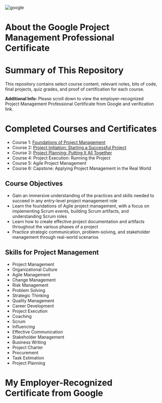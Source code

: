 ![google](https://github.com/user-attachments/assets/170d8832-e565-4e36-8457-27a612500977)
# About the Google Project Management Professional Certificate
# Summary of This Repository
This repository contains select course content, relevant notes, bits of code, final projects, quiz grades, and proof of certification for each course.

**Additional Info:** Please scroll down to view the employer-recognized Project Management Professional Certificate from Google and verification link.
# Completed Courses and Certificates
- Course 1: [Foundations of Project Management](https://github.com/KailaniBailey/Google-Project-Management-Professional-Certificate/tree/main/Course%201:%20Foundations%20of%20Project%20Management)
- Course 2: [Project Initiation: Starting a Successful Project](https://github.com/KailaniBailey/Google-Project-Management-Professional-Certificate/tree/main/Course%202:%20Project%20Initiation:%20Starting%20a%20Successful%20Project)
- Course 3: [Project Planning: Putting It All Together](https://github.com/KailaniBailey/Google-Project-Management-Professional-Certificate/tree/main/Course%203:%20Project%20Planning:%20Putting%20It%20All%20Together)
- Course 4: Project Execution: Running the Project
- Course 5: Agile Project Management
- Course 6: Capstone: Applying Project Management in the Real World
## Course Objectives
- Gain an immersive understanding of the practices and skills needed to succeed in any entry-level project management role
- Learn the foundations of Agile project management, with a focus on implementing Scrum events, building Scrum artifacts, and understanding Scrum roles
- Learn how to create effective project documentation and artifacts throughout the various phases of a project
- Practice strategic communication, problem-solving, and stakeholder management through real-world scenarios
## Skills for Project Management
- Project Management
- Organizational Culture
- Agile Management
- Change Management
- Risk Management
- Problem Solving
- Strategic Thinking
- Quality Management
- Career Development
- Project Execution
- Coaching
- Scrum
- Influencing
- Effective Communication
- Stakeholder Management
- Business Writing
- Project Charter
- Procurement
- Task Estimation
- Project Planning
# My Employer-Recognized Certificate from Google
